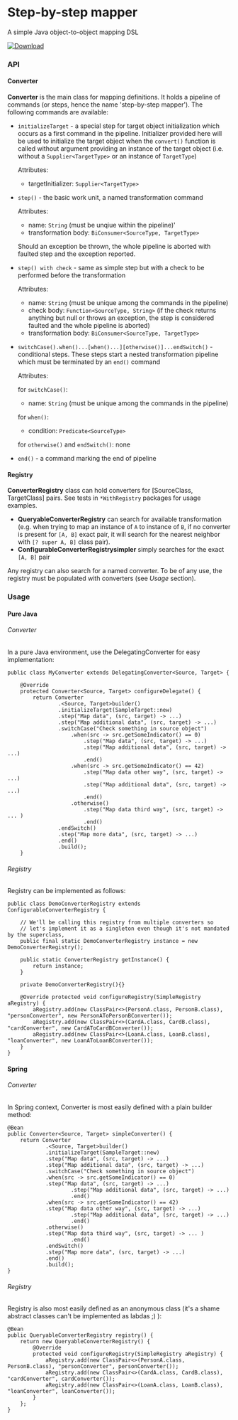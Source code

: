 # Step-by-step mapper
A simple Java object-to-object mapping DSL

[ ![Download](https://api.bintray.com/packages/jihor/maven/mapper/images/download.svg) ](https://bintray.com/jihor/maven/mapper/_latestVersion)

### API
#### Converter
**Converter** is the main class for mapping definitions. It holds a pipeline of commands (or steps, hence the name 'step-by-step mapper'). The following commands are available:

* `initializeTarget` - a special step for target object initialization which occurs as a first command in the pipeline. Initializer provided here will be used to initialize the target object when the `convert()` function is called without argument providing an instance of the target object (i.e. without a `Supplier<TargetType>` or an instance of `TargetType`)
 
    Attributes:
    - targetInitializer: `Supplier<TargetType>`

* `step()` - the basic work unit, a named transformation command

	Attributes:
    - name: `String` (must be unqiue within the pipeline)'
    - transformation body: `BiConsumer<SourceType, TargetType>`
    
    Should an exception be thrown, the whole pipeline is aborted with faulted step and the exception reported.
    
    
* `step() with check` - same as simple step but with a check to be performed before the transformation 
 	
    Attributes: 
    - name: `String` (must be unique among the commands in the pipeline)
    - check body: `Function<SourceType, String>` (if the check returns anything but null or throws an exception, the step is considered faulted and the whole pipeline is aborted)
    - transformation body: `BiConsumer<SourceType, TargetType>`

* `switchCase().when()...[when()...][otherwise()]...endSwitch()` - conditional steps. These steps start a nested transformation pipeline which must be terminated by an `end()` command

    Attributes:
    
    for `switchCase()`:
    - name: `String` (must be unique among the commands in the pipeline)
    
    for `when()`:
    - condition: `Predicate<SourceType>`
    
    for `otherwise()` and `endSwitch()`: none

* `end()` - a command marking the end of pipeline

#### Registry
**ConverterRegistry** class can hold converters for [SourceClass, TargetClass] pairs. See tests in `*WithRegistry` packages for usage examples.

* **QueryableConverterRegistry** can search for available transformation (e.g. when trying to map an instance of `A` to instance of `B`, if no converter is present for `[A, B]` exact pair, it will search for the nearest neighbor with `[? super A, B]` class pair).
* **ConfigurableConverterRegistrysimpler** simply searches for the exact `[A, B]` pair

Any registry can also search for a named converter.
To be of any use, the registry must be populated with converters (see *Usage* section).

### Usage
#### Pure Java
###### Converter
In a pure Java environment, use the DelegatingConverter for easy implementation:

```
public class MyConverter extends DelegatingConverter<Source, Target> {

    @Override
    protected Converter<Source, Target> configureDelegate() {
        return Converter
                .<Source, Target>builder()
                .initializeTarget(SampleTarget::new)
                .step("Map data", (src, target) -> ...)
                .step("Map additional data", (src, target) -> ...)
                .switchCase("Check something in source object")
                	.when(src -> src.getSomeIndicator() == 0)
		                .step("Map data", (src, target) -> ...)
                        .step("Map additional data", (src, target) -> ...)
                		.end()
                	.when(src -> src.getSomeIndicator() == 42)
		                .step("Map data other way", (src, target) -> ...)
                        .step("Map additional data", (src, target) -> ...)
                		.end()                        
                	.otherwise()
                		.step("Map data third way", (src, target) -> ... )
                		.end()
                .endSwitch()
                .step("Map more data", (src, target) -> ...)
                .end()
                .build();
    }
```
###### Registry
Registry can be implemented as follows:
```
public class DemoConverterRegistry extends ConfigurableConverterRegistry {

    // We'll be calling this registry from multiple converters so 
    // let's implement it as a singleton even though it's not mandated by the superclass, 
    public final static DemoConverterRegistry instance = new DemoConverterRegistry(); 

    public static ConverterRegistry getInstance() {
        return instance;
    }

    private DemoConverterRegistry(){}

    @Override protected void configureRegistry(SimpleRegistry aRegistry) {
        aRegistry.add(new ClassPair<>(PersonA.class, PersonB.class), "personConverter", new PersonAToPersonBConverter());
        aRegistry.add(new ClassPair<>(CardA.class, CardB.class), "cardConverter", new CardAToCardBConverter());
        aRegistry.add(new ClassPair<>(LoanA.class, LoanB.class), "loanConverter", new LoanAToLoanBConverter());
    }
}
```
#### Spring
###### Converter
In Spring context, Converter is most easily defined with a plain builder method:	

```
@Bean
public Converter<Source, Target> simpleConverter() {
    return Converter
            .<Source, Target>builder()
            .initializeTarget(SampleTarget::new)
            .step("Map data", (src, target) -> ...)
            .step("Map additional data", (src, target) -> ...)
            .switchCase("Check something in source object")
            .when(src -> src.getSomeIndicator() == 0)
            .step("Map data", (src, target) -> ...)
                    .step("Map additional data", (src, target) -> ...)
                    .end()
            .when(src -> src.getSomeIndicator() == 42)
            .step("Map data other way", (src, target) -> ...)
                    .step("Map additional data", (src, target) -> ...)
                    .end()
            .otherwise()
            .step("Map data third way", (src, target) -> ... )
                    .end()
            .endSwitch()
            .step("Map more data", (src, target) -> ...)
            .end()
            .build();
}
```
###### Registry
Registry is also most easily defined as an anonymous class (it's a shame abstract classes can't be implemented as labdas ;) ):
```
@Bean
public QueryableConverterRegistry registry() {
    return new QueryableConverterRegistry() {
        @Override
        protected void configureRegistry(SimpleRegistry aRegistry) {
            aRegistry.add(new ClassPair<>(PersonA.class, PersonB.class), "personConverter", personConverter());
            aRegistry.add(new ClassPair<>(CardA.class, CardB.class), "cardConverter", cardConverter());
            aRegistry.add(new ClassPair<>(LoanA.class, LoanB.class), "loanConverter", loanConverter());
        }
    };
}
```